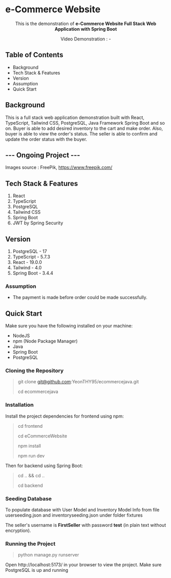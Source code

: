 # e-Commerce Website

<p align="center">This is the demonstration of <b>e-Commerce Website Full Stack Web Application with Spring Boot</b></p>
<p align="center">Video Demonstration : - </p>

## Table of Contents

- Background
- Tech Stack & Features
- Version
- Assumption
- Quick Start

## Background

This is a full stack web application demonstration built with React, TypeScript, Tailwind CSS, PostgreSQL, Java Framework Spring Boot and so on. Buyer is able to add desired inventory to the cart and make order. Also, buyer is able to view the order's status. The seller is able to confirm and update the order status with the buyer.

## --- Ongoing Project ---

Images source : FreePik, https://www.freepik.com/

## Tech Stack & Features

1. React
2. TypeScript
3. PostgreSQL
4. Tailwind CSS
5. Spring Boot 
6. JWT by Spring Security

## Version

1. PostgreSQL - 17
2. TypeScript - 5.7.3
3. React - 19.0.0
4. Tailwind - 4.0
5. Spring Boot - 3.4.4

### Assumption

- The payment is made before order could be made successfully.


## Quick Start

Make sure you have the following installed on your machine:
- NodeJS
- npm (Node Package Manager)
- Java
- Spring Boot
- PostgreSQL

### Cloning the Repository
> git clone git@github.com:YeonTHY95/ecommercejava.git
>
> cd ecommercejava

### Installation

Install the project dependencies for frontend using npm:

> cd frontend
>
> cd eCommerceWebsite
>
> npm install
>
> npm run dev

Then for backend using Spring Boot:

> cd .. && cd ..
>
> cd backend
>
> 


### Seeding Database

To populate database with User Model and Inventory Model Info from file userseeding.json and inventoryseeding.json under folder fixtures


The seller's username is **FirstSeller** with password **test** (in plain text without encryption).

### Running the Project

> python manage.py runserver

Open http://localhost:5173/ in your browser to view the project. Make sure PostgreSQL is up and running



